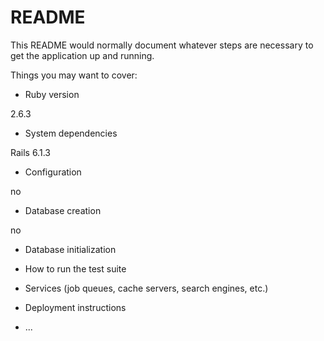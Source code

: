 # README

This README would normally document whatever steps are necessary to get the
application up and running.

Things you may want to cover:

* Ruby version

2.6.3

* System dependencies

Rails 6.1.3

* Configuration

no

* Database creation

no

* Database initialization

* How to run the test suite

* Services (job queues, cache servers, search engines, etc.)

* Deployment instructions

* ...
